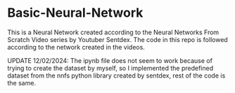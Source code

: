 # Basic-Neural-Network

This is a Neural Network created according to the Neural Networks From Scratch Video series by Youtuber Sentdex.
The code in this repo is followed according to the network created in the videos.

UPDATE 12/02/2024:
The ipynb file does not seem to work because of trying to create the dataset by myself, so I implemented the predefined dataset from the nnfs python library created by sentdex, 
rest of the code is the same.
